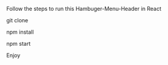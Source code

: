 Follow the steps to run this Hambuger-Menu-Header in React

git clone 

npm install

npm start

Enjoy 
